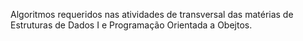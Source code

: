 Algoritmos requeridos nas atividades de transversal das matérias de Estruturas de Dados I e Programação Orientada a Obejtos.
